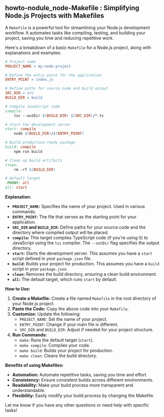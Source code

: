 ##  howto-nodule_node-Makefile : Simplifying Node.js Projects with Makefiles

A `Makefile` is a powerful tool for streamlining your Node.js development workflow.  It automates tasks like compiling, testing, and building your project, saving you time and reducing repetitive work.

Here's a breakdown of a basic `Makefile` for a Node.js project, along with explanations and examples:

```makefile
# Project name
PROJECT_NAME = my-node-project

# Define the entry point for the application
ENTRY_POINT = index.js

# Define paths for source code and build output
SRC_DIR = src
BUILD_DIR = build

# Compile JavaScript code
compile:
    tsc --outDir $(BUILD_DIR) $(SRC_DIR)/*.ts

# Start the development server
start: compile
    node $(BUILD_DIR)/$(ENTRY_POINT)

# Build production-ready package
build: compile
    npm run build

# Clean up build artifacts
clean:
    rm -rf $(BUILD_DIR)

# Default target
.PHONY: all
all: start

```

**Explanation:**

* **`PROJECT_NAME`:** Specifies the name of your project. Used in various commands.
* **`ENTRY_POINT`:**  The file that serves as the starting point for your application.
* **`SRC_DIR` and `BUILD_DIR`:** Define paths for your source code and the directory where compiled output will be placed.
* **`compile`:**  This target compiles TypeScript code (if you're using it) to JavaScript using the `tsc` compiler. The `--outDir` flag specifies the output directory.
* **`start`:**  Starts the development server. This assumes you have a `start` script defined in your `package.json` file.
* **`build`:**  Builds your project for production. This assumes you have a `build` script in your `package.json`.
* **`clean`:** Removes the build directory, ensuring a clean build environment.
* **`all`:**  The default target, which runs `start` by default.

**How to Use:**

1. **Create a Makefile:**  Create a file named `Makefile` in the root directory of your Node.js project.
2. **Paste the Code:**  Copy the above code into your `Makefile`.
3. **Customize:** Update the following:
   - `PROJECT_NAME`:  Set the name of your project.
   - `ENTRY_POINT`: Change if your main file is different.
   - `SRC_DIR` and `BUILD_DIR`: Adjust if needed for your project structure.
4. **Run Commands:**
   - `make`:  Runs the default target (`start`).
   - `make compile`:  Compiles your code.
   - `make build`:  Builds your project for production.
   - `make clean`:  Cleans the build directory.

**Benefits of using Makefiles:**

* **Automation:** Automate repetitive tasks, saving you time and effort.
* **Consistency:** Ensure consistent builds across different environments.
* **Readability:** Make your build process more transparent and understandable.
* **Flexibility:** Easily modify your build process by changing the Makefile.



Let me know if you have any other questions or need help with specific tasks!
